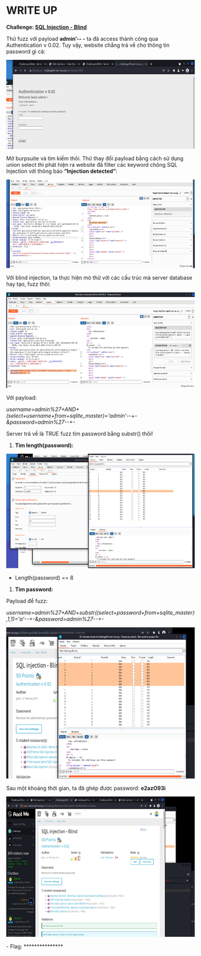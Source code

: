 # WRITE UP

**Challenge: [SQL Injection - Blind](https://www.root-me.org/en/Challenges/Web-Server/SQL-injection-blind)**

Thử fuzz với payload **admin’-- -** ta đã access thành công qua Authentication v 0.02. Tuy vậy, website chẳng trả về cho thông tin password gì cả:

<img src="./media/image1.png" style="width:6.5in;height:2.46458in" alt="Graphical user interface, application Description automatically generated" />

Mở burpsuite và tìm kiếm thôi. Thử thay đổi payload bằng cách sử dụng union select thì phát hiện ra website đã filter các keyword chông SQL Injection với thông báo **“Injection detected”**:

<img src="./media/image2.png" style="width:6.5in;height:2.46667in" />

Với blind injection, ta thực hiện mò thử với các cấu trúc mà server database hay tạo, fuzz thôi:

<img src="./media/image3.png" style="width:6.5in;height:2.65694in" alt="Graphical user interface, text, website Description automatically generated" />

Với payload:

*username=admin%27+AND+(select+username+from+sqlite\_master)='admin'--+-&password=admin%27--+-*

Server trả về là TRUE fuzz tìm password bằng substr() thôi!

1.  **Tìm length(password):**

<img src="./media/image4.png" style="width:6.5in;height:3.17639in" alt="Graphical user interface, application Description automatically generated" />

-   Length(password) == 8

1.  **Tìm password:**

Payload để fuzz:

*username=admin%27+AND+substr((select+password+from+sqlite\_master),1,1)='a'--+-&password=admin%27--+-*

<img src="./media/image5.png" style="width:6.5in;height:4.19097in" alt="Table Description automatically generated with medium confidence" />

Sau một khoảng thời gian, ta đã ghép được password: **e2azO93i**

<img src="./media/image6.png" style="width:6.5in;height:3.90347in" alt="A picture containing text, screenshot, monitor, computer Description automatically generated" />

\- Flag: \*\*\*\*\*\*\*\*\*\*\*\*\*\*\*
